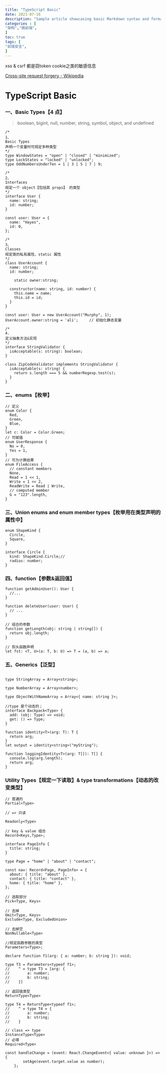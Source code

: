 ```yaml
---
title: "TypeScript Basic"
date: 2021-07-16
description: "Sample article showcasing basic Markdown syntax and formatting for HTML elements."
categories : [                              
"架构","微前端",
]
toc: true
tags: [
"前端安全",
]
---
```


xss & csrf 都是窃token cookie之类的敏感信息


 <!--more-->
[Cross-site request forgery - Wikipedia](https://en.wikipedia.org/wiki/Cross-site_request_forgery)

# TypeScript Basic

### 一、Basic Types【4 点】

> boolean, bigint, null, number, string, symbol, object, and undefined

```tsx
/*
1、       
Basic Types   
声明一个变量时可规定多种类型   
*/
type WindowStates = "open" | "closed" | "minimized";
type LockStates = "locked" | "unlocked";
type OddNumbersUnderTen = 1 | 3 | 5 | 7 | 9;

/*
2、      
Interfaces
规定一个 object【包括其 props】 的类型
*/
interface User {
  name: string;
  id: number;
}

const user: User = {
  name: "Hayes",
  id: 0,
};
	
/*
3、
Classes        
规定类的私有属性、static 属性
*/
class UserAccount {
  name: string;
  id: number;

	static owner:string;

  constructor(name: string, id: number) {
    this.name = name;
    this.id = id;
  }
}

const user: User = new UserAccount("Murphy", 1);
UserAccount.owner:string = 'ali';     // 初始化静态变量

/*
4.
定义抽象方法&实现
*/
interface StringValidator {
  isAcceptable(s: string): boolean;
}

class ZipCodeValidator implements StringValidator {
  isAcceptable(s: string) {
    return s.length === 5 && numberRegexp.test(s);
  }
}
```

### 二、enums【枚举】

```tsx
// 定义
enum Color {
  Red,
  Green,
  Blue,
}
let c: Color = Color.Green;
// 可赋值
enum UserResponse {
  No = 0,
  Yes = 1,
}
// 可为计算结果
enum FileAccess {
  // constant members
  None,
  Read = 1 << 1,
  Write = 1 << 2,
  ReadWrite = Read | Write,
  // computed member
  G = "123".length,
}
```

### 三、Union enums and enum member types【枚举用在类型声明的属性中】

```tsx
enum ShapeKind {
  Circle,
  Square,
}

interface Circle {
  kind: ShapeKind.Circle;// 
  radius: number;
}
```

### 四、function【参数&返回值】

```tsx
function getAdminUser(): User {
  //...
}

function deleteUser(user: User) {
  // ...
}

// 组合的参数
function getLength(obj: string | string[]) {
  return obj.length;
}

// 剪头函数声明
let fst: <T, U>(a: T, b: U) => T = (a, b) => a;
```

### 五、Generics【泛型】

```tsx

type StringArray = Array<string>;

type NumberArray = Array<number>;

type ObjectWithNameArray = Array<{ name: string }>;

//type 是个动态的；
interface Backpack<Type> {
  add: (obj: Type) => void;
  get: () => Type;
}

function identity<T>(arg: T): T {
  return arg;
}
let output = identity<string>("myString");

function loggingIdentity<T>(arg: T[]): T[] {
  console.log(arg.length);
  return arg;
}
```

### Utility Types【规定一下读取】& type transformations【动态的改变类型】

```tsx
// 普通的
Partial<Type>

// => 只读

Readonly<Type>

// key & value 组合
Record<Keys,Type>;

interface PageInfo {
  title: string;
}

type Page = "home" | "about" | "contact";

const nav: Record<Page, PageInfo> = {
  about: { title: "about" },
  contact: { title: "contact" },
  home: { title: "home" },
};

// 选取部分
Pick<Type, Keys>

// 去掉
Omit<Type, Keys>
Exclude<Type, ExcludedUnion>

// 去掉空
NonNullable<Type>
```

```tsx
//规定函数参数的类型
Parameters<Type>;

declare function f1(arg: { a: number; b: string }): void;

type T3 = Parameters<typeof f1>;
//    ^ = type T3 = [arg: {
//        a: number;
//        b: string;
//    }]

// 返回值类型
ReturnType<Type>

type T4 = ReturnType<typeof f1>;
//    ^ = type T4 = {
//        a: number;
//        b: string;
//    }
```

```tsx
// class => type
InstanceType<Type>
// 必填
Required<Type>
```

```tsx
const handleChange = (event: React.ChangeEvent<{ value: unknown }>) => {
        setAge(event.target.value as number);
    };
```

